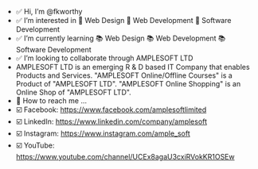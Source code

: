 - ✅ Hi, I’m @fkworthy
- ✅ I’m interested in 📣 Web Design 📣 Web Development 📣 Software Development
- ✅ I’m currently learning 📚 Web Design 📚 Web Development 📚 Software Development 
- ✅ I’m looking to collaborate through AMPLESOFT LTD
- AMPLESOFT LTD is an emerging R & D based IT Company that enables Products and Services.
"AMPLESOFT Online/Offline Courses" is a Product of "AMPLESOFT LTD".
"AMPLESOFT Online Shopping" is an Online Shop of "AMPLESOFT LTD".
- 📢 How to reach me ...
- ☑️ Facebook: https://www.facebook.com/amplesoftlimited
- ☑️ LinkedIn: https://www.linkedin.com/company/amplesoft
- ☑️ Instagram: https://www.instagram.com/ample_soft
- ☑️ YouTube: https://www.youtube.com/channel/UCEx8agaU3cxiRVokKR1OSEw
<!---
fkworthy/fkworthy is a 🎉 special 🎉 repository because its `README.md` (this file) appears on your GitHub profile.
You can click the Preview link to take a look at your changes.
--->

